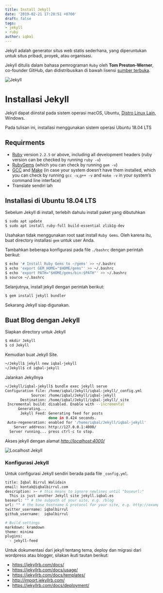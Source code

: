 ```yaml
---
title: Install Jekyll
date: '2019-02-21 17:28:51 +0700'
draft: false
tags:
- jekyll
- ruby
author: iqbal
---
```


Jekyll adalah generator situs web statis sederhana, yang diperuntukan untuk situs pribadi, proyek, atau organisasi.

Jekyll ditulis dalam bahasa pemrograman `Ruby` oleh **Tom Preston-Werner**, co-founder GitHub, dan didistribusikan di bawah lisensi [sumber terbuka](https://id.wikipedia.org/wiki/Sumber_terbuka).

![Jekyll](https://earth-id-jkt-1.bal.web.id/assets/gambar/2019/jekyll-logo.png)

# Installasi Jekyll
Jekyll dapat diinstal pada sistem operasi macOS, Ubuntu, [Distro Linux Lain](https://jekyllrb.com/docs/installation/other-linux), Windows.

Pada tulisan ini, installasi menggunakan sistem operasi Ubuntu 18.04 LTS

## Requirments
- [Ruby](https://www.ruby-lang.org/en/downloads/) version `2.2.5` or above, including all development headers (ruby version can be checked by running `ruby -v`)
- [RubyGems](https://rubygems.org/pages/download) (which you can check by running `gem -v`)
- [GCC](https://gcc.gnu.org/install/) and [Make](https://www.gnu.org/software/make/) (in case your system doesn’t have them installed, which you can check by running `gcc -v`,`g++ -v` and `make -v` in your system’s command line interface)
- Translate sendiri lah

## Installasi di Ubuntu 18.04 LTS

Sebelum Jekyll di install, terlebih dahulu install paket yang dibutuhkan

```bash
$ sudo apt update
$ sudo apt install ruby-full build-essential zlib1g-dev
```

Usahakan tidak menggunakan root saat install `Ruby Gems`. Oleh karena itu, buat directory installasi `gem` untuk user Anda.

Tambahkan beberapa konfigurasi pada file `./bashrc` dengan perintah berikut:

```bash
$ echo '# Install Ruby Gems to ~/gems' >> ~/.bashrc
$ echo 'export GEM_HOME="$HOME/gems"' >> ~/.bashrc
$ echo 'export PATH="$HOME/gems/bin:$PATH"' >> ~/.bashrc
$ source ~/.bashrc
```

Selanjutnya, install jekyll dengan perintah berikut:

```bash
$ gem install jekyll bundler
```

Sekarang Jekyll siap digunakan.

## Buat Blog dengan Jekyll

Siapkan directory untuk Jekyll

```bash
$ mkdir Jekyll
$ cd Jekyll
```

Kemudian buat Jekyll Site.

```bash
~/Jekyll$ jekyll new iqbal-jekyll
~/Jekyll$ cd iqbal-jekyll
```

Jalankan Jekyllnya

```bash
~/Jekyll/iqbal-jekyll$ bundle exec jekyll serve
Configuration file: /home/iqbal/Jekyll/iqbal-jekyll/_config.yml
            Source: /home/iqbal/Jekyll/iqbal-jekyll
       Destination: /home/iqbal/Jekyll/iqbal-jekyll/_site
 Incremental build: disabled. Enable with --incremental
      Generating... 
       Jekyll Feed: Generating feed for posts
                    done in 0.424 seconds.
 Auto-regeneration: enabled for '/home/iqbal/Jekyll/iqbal-jekyll'
    Server address: http://127.0.0.1:4000/
  Server running... press ctrl-c to stop.
```

Akses jekyll dengan alamat [_http://localhost:4000/_](http://localhost:4000/)

![Localhost Jekyll](https://earth-id-jkt-1.bal.web.id/assets/gambar/2019/jekyll-localhost.png)

### Konfigurasi Jekyll

Untuk configurasi Jekyll sendiri berada pada file `_config.yml`.

```bash
title: Iqbal Birrul Walidain
email: kontak@iqbalbirrul.com
description: >- # this means to ignore newlines until "baseurl:"
  This is just another Jekyll site jekyll.iqbal.es
baseurl: "" # the subpath of your site, e.g. /blog
url: "" # the base hostname & protocol for your site, e.g. http://example.com
twitter_username: iqbalbirrul
github_username:  iqbalbirrul

# Build settings
markdown: kramdown
theme: minima
plugins:
  - jekyll-feed
```

Untuk dokumentasi dari jekyll tentang tema, deploy dan migrasi dari wordpress atau blogger, silakan ikuti tautan berikut:

- https://jekyllrb.com/docs/
- https://jekyllrb.com/docs/usage/
- https://jekyllrb.com/docs/templates/
- http://import.jekyllrb.com/
- https://jekyllrb.com/docs/deployment/
